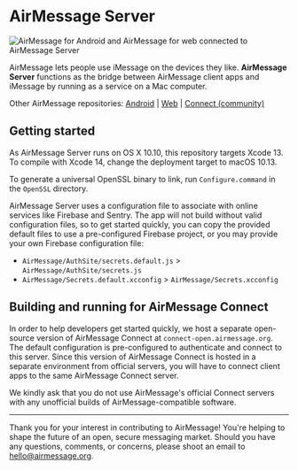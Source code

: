 # AirMessage Server

![AirMessage for Android and AirMessage for web connected to AirMessage Server](README/overview.png)

AirMessage lets people use iMessage on the devices they like.
**AirMessage Server** functions as the bridge between AirMessage client apps and iMessage by running as a service on a Mac computer.

Other AirMessage repositories:
[Android](https://github.com/airmessage/airmessage-android) |
[Web](https://github.com/airmessage/airmessage-web) |
[Connect (community)](https://github.com/airmessage/airmessage-connect-java)

## Getting started

As AirMessage Server runs on OS X 10.10, this repository targets Xcode 13. To compile with Xcode 14, change the deployment target to macOS 10.13.

To generate a universal OpenSSL binary to link, run `Configure.command` in the `OpenSSL` directory.

AirMessage Server uses a configuration file to associate with online services like Firebase and Sentry.
The app will not build without valid configuration files, so to get started quickly, you can copy the provided default files to use a pre-configured Firebase project, or you may provide your own Firebase configuration file:
- `AirMessage/AuthSite/secrets.default.js` > `AirMessage/AuthSite/secrets.js`
- `AirMessage/Secrets.default.xcconfig` > `AirMessage/Secrets.xcconfig`

## Building and running for AirMessage Connect

In order to help developers get started quickly, we host a separate open-source version of AirMessage Connect at `connect-open.airmessage.org`.
The default configuration is pre-configured to authenticate and connect to this server.
Since this version of AirMessage Connect is hosted in a separate environment from official servers, you will have to connect client apps to the same AirMessage Connect server.

We kindly ask that you do not use AirMessage's official Connect servers with any unofficial builds of AirMessage-compatible software.

---

Thank you for your interest in contributing to AirMessage!
You're helping to shape the future of an open, secure messaging market.
Should you have any questions, comments, or concerns, please shoot an email to [hello@airmessage.org](mailto:hello@airmessage.org).
